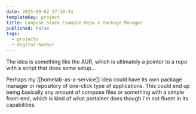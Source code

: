 ```yaml
---
date: 2025-09-02 17:10:34
templateKey: project
title: Compose Stack Example Repo x Package Manager
published: False
tags:
  - projects
  - digital-harbor
---
```


The idea is something like the AUR, which is ultimately a pointer to a repo with a script that does some setup...

Perhaps my [[homelab-as-a-service]] idea could have its own package manager or
repository of one-click type of applications. This could end up being basically
any amount of compose files or something with a simple front-end, which is kind
of what portainer does though I'm not fluent in its capabilities.
